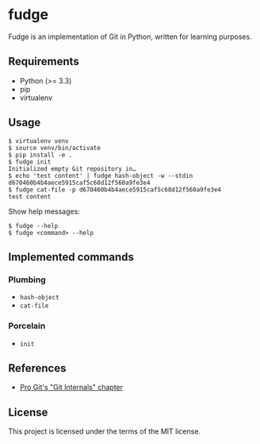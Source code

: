# fudge

Fudge is an implementation of Git in Python, written for learning purposes.

## Requirements

- Python (>= 3.3)
- pip
- virtualenv

## Usage

```
$ virtualenv venv
$ source venv/bin/activate
$ pip install -e .
$ fudge init
Initialized empty Git repository in…
$ echo 'test content' | fudge hash-object -w --stdin
d670460b4b4aece5915caf5c68d12f560a9fe3e4
$ fudge cat-file -p d670460b4b4aece5915caf5c68d12f560a9fe3e4
test content
```

Show help messages:
```
$ fudge --help
$ fudge <command> --help
```

## Implemented commands
### Plumbing

- `hash-object`
- `cat-file`

### Porcelain

- `init`

## References

- [Pro Git's "Git Internals" chapter](https://git-scm.com/book/en/v2/Git-Internals-Plumbing-and-Porcelain)

## License

This project is licensed under the terms of the MIT license.
